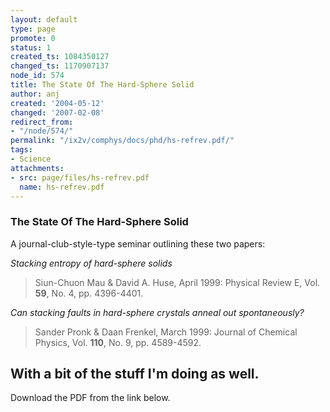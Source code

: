 ```yaml
---
layout: default
type: page
promote: 0
status: 1
created_ts: 1084350127
changed_ts: 1170907137
node_id: 574
title: The State Of The Hard-Sphere Solid
author: anj
created: '2004-05-12'
changed: '2007-02-08'
redirect_from:
- "/node/574/"
permalink: "/ix2v/comphys/docs/phd/hs-refrev.pdf/"
tags:
- Science
attachments:
- src: page/files/hs-refrev.pdf
  name: hs-refrev.pdf
---
```

### The State Of The Hard-Sphere Solid

A journal-club-style-type seminar outlining these two papers:

_Stacking entropy of hard-sphere solids_

> Siun-Chuon Mau & David A. Huse, April 1999: Physical Review E, Vol. __59__, No. 4, pp. 4396-4401.

_Can stacking faults in hard-sphere crystals anneal out spontaneously?_

> Sander Pronk & Daan Frenkel, March 1999: Journal of Chemical Physics, Vol. __110__, No. 9, pp. 4589-4592.

With a bit of the stuff I'm doing as well.
----
Download the PDF from the link below.
